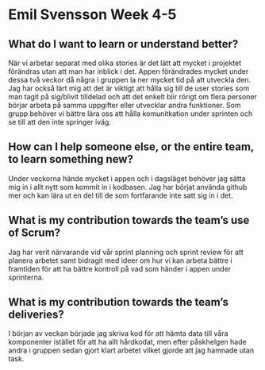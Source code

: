# Emil Svensson Week 4-5

## What do I want to learn or understand better?
När vi arbetar separat med olika stories är det lätt att mycket i projektet förändras utan att man har inblick i det. Appen förändrades mycket under dessa två veckor då några i gruppen la ner mycket tid på att utveckla den. Jag har också lärt mig att det är viktigt att hålla sig till de user stories som man tagit på sig/blivit tilldelad och att det enkelt blir rörigt om flera personer börjar arbeta på samma uppgifter eller utvecklar andra funktioner. Som grupp behöver vi bättre lära oss att hålla komunitkation under sprinten och se till att den inte springer iväg.

## How can I help someone else, or the entire team, to learn something new?
Under veckorna hände mycket i appen och i dagsläget behöver jag sätta mig in i allt nytt som kommit in i kodbasen. Jag har börjat använda github mer och kan lära ut en del till de som fortfarande inte satt sig in i det.

## What is my contribution towards the team’s use of Scrum?
Jag har verit närvarande vid vår sprint planning och sprint review för att planera arbetet samt bidragit med ideer om hur vi kan arbeta bättre i framtiden för att ha bättre kontroll på vad som händer i appen under sprinterna.

## What is my contribution towards the team’s deliveries?
I början av veckan började jag skriva kod för att hämta data till våra komponenter istället för att ha allt hårdkodat, men efter påskhelgen hade andra i gruppen sedan gjort klart arbetet vilket gjorde att jag hamnade utan task.